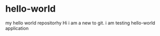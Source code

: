 # hello-world
my hello world repositorhy
Hi i am a new to  git. i am testing hello-world application
